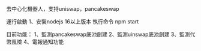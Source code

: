 去中心化機器人，支持uniswap，pancakeswap

運行啟動
1、安裝nodejs 16以上版本
執行命令
npm start

目前功能：
1、監測pancakeswap底池創建
2、監測uinswap底池創建
3、監測代幣風險
4、電報通知功能
